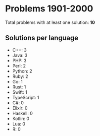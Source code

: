 # Problems 1901-2000

Total problems with at least one solution: **10**

## Solutions per language

- C++: 3
- Java: 3
- PHP: 3
- Perl: 2
- Python: 2
- Ruby: 2
- Go: 1
- Rust: 1
- Swift: 1
- TypeScript: 1
- C#: 0
- Elixir: 0
- Haskell: 0
- Kotlin: 0
- Lua: 0
- R: 0
